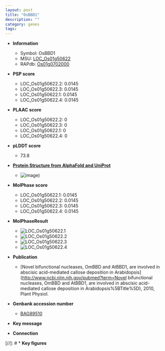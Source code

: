 ```yaml
---
layout: post
title: "OsBBD1"
description: ""
category: genes
tags: 
---
```


* **Information**  
    + Symbol: OsBBD1  
    + MSU: [LOC_Os01g50622](http://rice.plantbiology.msu.edu/cgi-bin/ORF_infopage.cgi?orf=LOC_Os01g50622)  
    + RAPdb: [Os01g0702000](http://rapdb.dna.affrc.go.jp/viewer/gbrowse_details/irgsp1?name=Os01g0702000)  

* **PSP score**  
    + LOC_Os01g50622.2: 0.0145 
    + LOC_Os01g50622.3: 0.0145 
    + LOC_Os01g50622.1: 0.0145 
    + LOC_Os01g50622.4: 0.0145 

* **PLAAC score**  
    + LOC_Os01g50622.2: 0 
    + LOC_Os01g50622.3: 0 
    + LOC_Os01g50622.1: 0 
    + LOC_Os01g50622.4: 0 

* **pLDDT score**
    + 73.8

* **[Protein Structure from AlphaFold and UniProt](https://www.uniprot.org/uniprotkb/Q5N8J3/entry#structure)**
    + ![image](https://ricepsp.github.io/images/Q5/AF-Q5N8J3-F1.png))

* **MolPhase score**
    + LOC_Os01g50622.1: 0.0145
    + LOC_Os01g50622.2: 0.0145
    + LOC_Os01g50622.3: 0.0145
    + LOC_Os01g50622.4: 0.0145

* **MolPhaseResult**
    + ![LOC_Os01g50622.1](https://ricepsp.github.io/pictures/LOC_Os01g/LOC_Os01g50622.1.png)
    + ![LOC_Os01g50622.2](https://ricepsp.github.io/pictures/LOC_Os01g/LOC_Os01g50622.2.png)
    + ![LOC_Os01g50622.3](https://ricepsp.github.io/pictures/LOC_Os01g/LOC_Os01g50622.3.png)
    + ![LOC_Os01g50622.4](https://ricepsp.github.io/pictures/LOC_Os01g/LOC_Os01g50622.4.png)

* **Publication**  
    + [Novel bifunctional nucleases, OmBBD and AtBBD1, are involved in abscisic acid-mediated callose deposition in Arabidopsis](http://www.ncbi.nlm.nih.gov/pubmed?term=Novel bifunctional nucleases, OmBBD and AtBBD1, are involved in abscisic acid-mediated callose deposition in Arabidopsis%5BTitle%5D), 2010, Plant Physiol.

* **Genbank accession number**  
    + [BAG89510](http://www.ncbi.nlm.nih.gov/nuccore/BAG89510)

* **Key message**  

* **Connection**  

[//]: # * **Key figures**  


